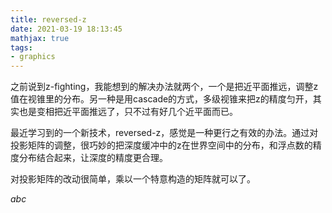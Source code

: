 ```yaml
---
title: reversed-z
date: 2021-03-19 18:13:45
mathjax: true
tags:
- graphics
---
```


之前说到z-fighting，我能想到的解决办法就两个，一个是把近平面推远，调整z值在视锥里的分布。另一种是用cascade的方式，多级视锥来把z的精度匀开，其实也是变相把近平面推远了，只不过有好几个近平面而已。

最近学习到的一个新技术，reversed-z，感觉是一种更行之有效的办法。通过对投影矩阵的调整，很巧妙的把深度缓冲中的z在世界空间中的分布，和浮点数的精度分布结合起来，让深度的精度更合理。

对投影矩阵的改动很简单，乘以一个特意构造的矩阵就可以了。

$abc$
